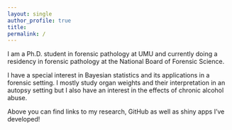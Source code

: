 ```yaml
---
layout: single
author_profile: true
title:
permalink: /
---
```


I am a Ph.D. student in forensic pathology at UMU and currently doing a residency in forensic pathology at the National Board of Forensic Science.

I have a special interest in Bayesian statistics and its applications in a forensic setting. I mostly study organ weights and their interpretation in an autopsy setting but I also have an interest in the effects of chronic alcohol abuse.

Above you can find links to my research, GitHub as well as shiny apps I’ve developed!
